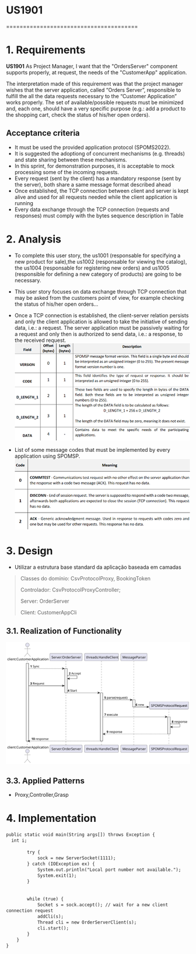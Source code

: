 # US1901
=======================================

# 1. Requirements

**US1901** As Project Manager, I want that the "OrdersServer" component supports properly, at request, the needs of the "CustomerApp" application.

The interpretation made of this requirement was that the project manager wishes that the server application, called 
“Orders Server”, responsible to fulfill the all the data requests necessary to the “Customer Application” works properly. 
The set of available/possible requests must be minimized and, each one, should have a very specific purpose (e.g.: add a 
product to the shopping cart, check the status of his/her open orders).

## Acceptance criteria
* It must be used the provided application protocol (SPOMS2022).
* It is suggested the adoptiong of concurrent mechanisms (e.g. threads) and state sharing between these mechanisms.
* In this sprint, for demonstration purposes, it is acceptable to mock processing some of the incoming requests.
* Every request (sent by the client) has a mandatory response (sent by the server), both share a
same message format described ahead
* Once established, the TCP connection between client and server is kept alive and used for all
requests needed while the client application is running
* Every data exchange through the TCP connection (requests and responses) must comply with the
bytes sequence description in Table

# 2. Analysis
* To complete this user story, the us1001 (responsable for specifying a new product for sale),the  us1002 (responsable for
viewing the catalog), the us1004 (responsable for registering new orders) and us1005 (responsible for 
defining a new category of products) are going to be necessary.
* This user story focuses on data exchange through TCP connection that may be asked from the customers point of view, for example
checking the status of his/her open orders... 
* Once a TCP connection is established, the client-server relation persists and only the client
application is allowed to take the initiative of sending data, i.e.: a request. The server application
must be passively waiting for a request and only then is authorized to send data, i.e.: a response,
to the received request.
![table](table1.png)


* List of some message codes that must be implemented by every application using
SPOMSP.
  ![table](table2.png)


# 3. Design
* Utilizar a estrutura base standard da aplicação baseada em camadas 

>   Classes do domínio: CsvProtocolProxy, BookingToken
>
>   Controlador: CsvProtocolProxyController;
>
>   Server: OrderServer
> 
>   Client: CustomerAppCli

## 3.1. Realization of Functionality

![SD](US1901_SD.svg)

## 3.3. Applied Patterns

* Proxy,Controller,Grasp

# 4. Implementation

    public static void main(String args[]) throws Exception {
      int i;

            try {
                sock = new ServerSocket(1111);
            } catch (IOException ex) {
                System.out.println("Local port number not available.");
                System.exit(1);
            }


            while (true) {
                Socket s = sock.accept(); // wait for a new client connection request
                addCli(s);
                Thread cli = new OrderServerClient(s);
                cli.start();
            }
        }
    }



